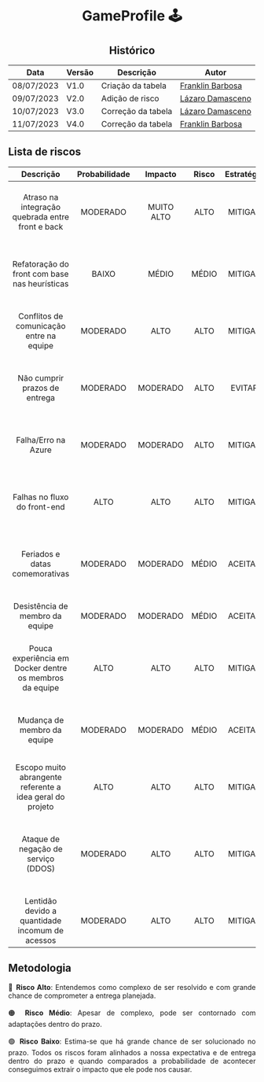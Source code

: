<div align="center">

# GameProfile 🕹️

## Histórico 

| Data     | Versão | Descrição        | Autor                                                  |
|----------|--------|------------------|--------------------------------------------------------|
|08/07/2023|  V1.0  |Criação da tabela |[Franklin Barbosa](https://github.com/Franklin-Barbosa) |
|09/07/2023|  V2.0  |Adição de risco   |[Lázaro Damasceno](https://github.com/LazaroDamasceno)  |
|10/07/2023|  V3.0  |Correção da tabela|[Lázaro Damasceno](https://github.com/LazaroDamasceno)  |
|11/07/2023|  V4.0  |Correção da tabela|[Franklin Barbosa](https://github.com/Franklin-Barbosa) |

</div>

## Lista de riscos

|Descrição                                     |Probabilidade|Impacto|Risco|Estratégia|Resposta                                                      |Responsável                |Status|
|:----------------------------------------------:|:------:|:--------:|:---:|:--------:|:------------------------------------------------------------:|:-------------------------:|:----:|
|Atraso na integração quebrada entre front e back|MODERADO|MUITO ALTO|ALTO |MITIGAR   |Reunir todo o grupo para encontrar uma melhor solução, e definir prazos|Equipe do back-end|ABERTO|
|Refatoração do front com base nas heurísticas   |BAIXO   |MÉDIO     |MÉDIO|MITIGAR   |Reunir toda a equipe para unir conhecimento e encontrar a uma solução|Equipe de front-end |ABERTO|
|Conflitos de comunicação entre na equipe        |MODERADO|ALTO      |ALTO |MITIGAR   |Fazer daily regularmente em horários vagos ou entre as aulas   |Gerente                    |ABERTO|
|Não cumprir prazos de entrega                   |MODERADO|MODERADO  |ALTO |EVITAR    |Manter uma boa comunicação e monitorar alterações via GitHub  |Gerente                    |ABERTO|
|Falha/Erro na Azure                             |MODERADO|MODERADO  |ALTO |MITIGAR   |Realizar testes e monitorar com frequência                    |Equipe de infraestrtutura  |ABERTO|
|Falhas no fluxo do front-end                    |ALTO    |ALTO      |ALTO |MITIGAR   |Acertar com a equipe do back-end os requisitos que o front precisa|Equipe de font-end     |ABERTO|
|Feriados e datas comemorativas                  |MODERADO|MODERADO  |MÉDIO|ACEITAR   |Levar em consideração essas datas para as entregas de atividades|Gerente                  |ABERTO|
|Desistência de membro da equipe                 |MODERADO|MODERADO  |MÉDIO|ACEITAR   |Reorganizar atividades com equipe restante                    |Gerente                    |ABERTO|
|Pouca experiência em Docker dentre os membros da equipe|ALTO|ALTO   |ALTO |MITIGAR   |Encontrar bons materiais de estudo que possam servir de guia  |Equipe                     |ABERTO|
|Mudança de membro da equipe                     |MODERADO|MODERADO  |MÉDIO|ACEITAR   |Ver habilidades e interesse do novo membro para distribuir tarefas|Gerente                |ABERTO|
|Escopo muito abrangente referente a idea geral do projeto|ALTO    |ALTO      |ALTO |MITIGAR   |Redefinir escopo junto com a equipe e orientadore    |Gerente                   |FECHADO|
| Ataque de negação de serviço (DDOS)            |MODERADO|ALTO      |ALTO | MITIGAR  | Criar camadas adicionais de segurança para evitar exposição de dados aos invasores |Equipe de segurança cibernética|ABERTO|
| Lentidão devido a quantidade incomum de acessos|MODERADO|ALTO      |ALTO | MITIGAR  | Aumentar a renderização                                      |Equipe do backend          |ABERTO|

## Metodologia

<div style="text-align: justify"> 
🔴 <b>Risco Alto</b>: Entendemos como complexo de ser resolvido e com grande chance de comprometer a entrega planejada.
</div>
<br>
<div style="text-align: justify">
🟠 <b>Risco Médio</b>: Apesar de complexo, pode ser contornado com adaptações dentro do prazo.
</div>
<br>
<div style="text-align: justify">
🟢 <b>Risco Baixo</b>: Estima-se que há grande chance de ser solucionado no prazo. Todos os riscos foram alinhados a nossa expectativa e de entrega dentro do prazo e quando comparados a probabilidade de acontecer conseguimos extrair o impacto que ele pode nos causar.
</div>

